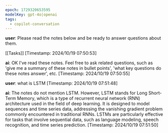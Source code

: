 ```yaml
---
epoch: 1729320653595
modelKey: gpt-4o|openai
tags:
  - copilot-conversation
---
```


**user**: Please read the notes below and be ready to answer questions about them. 

[[Tasks]]
[Timestamp: 2024/10/19 07:50:53]

**ai**: OK I've read these notes. Feel free to ask related questions, such as 'give me a summary of these notes in bullet points', 'what key questions do these notes answer', etc.
[Timestamp: 2024/10/19 07:50:55]

**user**: what is LSTM
[Timestamp: 2024/10/19 07:51:48]

**ai**: The notes do not mention LSTM. However, LSTM stands for Long Short-Term Memory, which is a type of recurrent neural network (RNN) architecture used in the field of deep learning. It is designed to model sequences and time series data, addressing the vanishing gradient problem commonly encountered in traditional RNNs. LSTMs are particularly effective for tasks that involve sequential data, such as language modeling, speech recognition, and time series prediction.
[Timestamp: 2024/10/19 07:51:50]